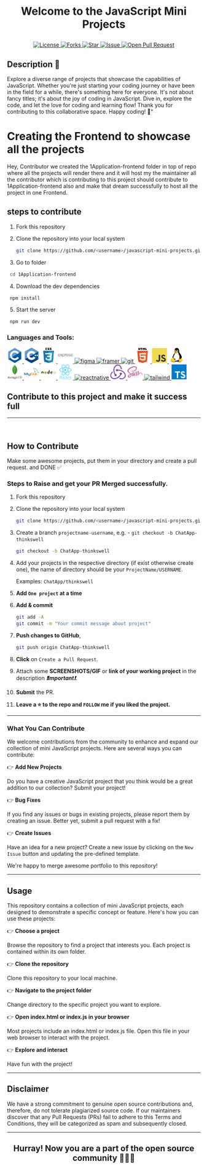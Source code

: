 # <p align="center">Welcome to the JavaScript Mini Projects</p>

<p align="center">
    <a href="https://github.com/thinkswell/javascript-mini-projects/blob/master/LICENSE" target="blank">
      <img src="https://img.shields.io/github/license/thinkswell/javascript-mini-projects?style=for-the-badge&logo=appveyor" alt="License" />
    </a>
    <a href="https://github.com/thinkswell/javascript-mini-projects/fork" target="blank">
      <img src="https://img.shields.io/github/forks/thinkswell/javascript-mini-projects?style=for-the-badge&logo=appveyor" alt="Forks"/>
    </a>
    <a href="https://github.com/thinkswell/javascript-mini-projects/stargazers" target="blank">
    <img src="https://img.shields.io/github/stars/thinkswell/javascript-mini-projects?style=for-the-badge&logo=appveyor" alt="Star"/>
    </a>
    <a href="https://github.com/thinkswell/javascript-mini-projects/issues" target="blank">
      <img src="https://img.shields.io/github/issues/thinkswell/javascript-mini-projects.svg?style=for-the-badge&logo=appveyor" alt="Issue"/>
    </a>
    <a href="https://github.com/thinkswell/javascript-mini-projects/pulls" target="blank">
      <img src=" 	https://img.shields.io/github/issues-pr/thinkswell/javascript-mini-projects.svg?style=for-the-badge&logo=appveyor" alt="Open Pull Request"/>
    </a>
  </p>

## Description 🚀

Explore a diverse range of projects that showcase the capabilities of JavaScript. Whether you're just starting your coding journey or have been in the field for a while, there's something here for everyone. It's not about fancy titles; it's about the joy of coding in JavaScript. Dive in, explore the code, and let the love for coding and learning flow! Thank you for contributing to this collaborative space. Happy coding! 🌟"

# Creating the Frontend to showcase all the projects

Hey, Contributor we created the 1Application-frontend folder in top of repo where all the projects will render there and it will host my the maintainer all the contributor which is contributing to this project should contribute to 1Application-frontend also and make that dream successfully to host all the project in one Frontend.

## steps to contribute 

1. Fork this repository

2. Clone the repository into your local system

   ```bash
   git clone https://github.com/<username>/javascript-mini-projects.git
   ```

3. Go to folder

  ```bash
   cd 1Application-frontend
   ```

4. Download the dev dependencies 

  ```bash
   npm install
   ```

5. Start the server

  ```bash
   npm run dev
   ```

<h3 align="left">Languages and Tools:</h3>
<p align="left"> <a href="https://www.cprogramming.com/" target="_blank" rel="noreferrer"> <img src="https://raw.githubusercontent.com/devicons/devicon/master/icons/c/c-original.svg" alt="c" width="40" height="40"/> </a> <a href="https://www.w3schools.com/cpp/" target="_blank" rel="noreferrer"> <img src="https://raw.githubusercontent.com/devicons/devicon/master/icons/cplusplus/cplusplus-original.svg" alt="cplusplus" width="40" height="40"/> </a> <a href="https://www.w3schools.com/css/" target="_blank" rel="noreferrer"> <img src="https://raw.githubusercontent.com/devicons/devicon/master/icons/css3/css3-original-wordmark.svg" alt="css3" width="40" height="40"/> </a> <a href="https://expressjs.com" target="_blank" rel="noreferrer"> <img src="https://raw.githubusercontent.com/devicons/devicon/master/icons/express/express-original-wordmark.svg" alt="express" width="40" height="40"/> </a> <a href="https://www.figma.com/" target="_blank" rel="noreferrer"> <img src="https://www.vectorlogo.zone/logos/figma/figma-icon.svg" alt="figma" width="40" height="40"/> </a> <a href="https://www.framer.com/" target="_blank" rel="noreferrer"> <img src="https://www.vectorlogo.zone/logos/framer/framer-icon.svg" alt="framer" width="40" height="40"/> </a> <a href="https://git-scm.com/" target="_blank" rel="noreferrer"> <img src="https://www.vectorlogo.zone/logos/git-scm/git-scm-icon.svg" alt="git" width="40" height="40"/> </a> <a href="https://www.w3.org/html/" target="_blank" rel="noreferrer"> <img src="https://raw.githubusercontent.com/devicons/devicon/master/icons/html5/html5-original-wordmark.svg" alt="html5" width="40" height="40"/> </a> <a href="https://developer.mozilla.org/en-US/docs/Web/JavaScript" target="_blank" rel="noreferrer"> <img src="https://raw.githubusercontent.com/devicons/devicon/master/icons/javascript/javascript-original.svg" alt="javascript" width="40" height="40"/> </a> <a href="https://www.linux.org/" target="_blank" rel="noreferrer"> <img src="https://raw.githubusercontent.com/devicons/devicon/master/icons/linux/linux-original.svg" alt="linux" width="40" height="40"/> </a> <a href="https://www.mongodb.com/" target="_blank" rel="noreferrer"> <img src="https://raw.githubusercontent.com/devicons/devicon/master/icons/mongodb/mongodb-original-wordmark.svg" alt="mongodb" width="40" height="40"/> </a> <a href="https://www.mysql.com/" target="_blank" rel="noreferrer"> <img src="https://raw.githubusercontent.com/devicons/devicon/master/icons/mysql/mysql-original-wordmark.svg" alt="mysql" width="40" height="40"/> </a> <a href="https://nodejs.org" target="_blank" rel="noreferrer"> <img src="https://raw.githubusercontent.com/devicons/devicon/master/icons/nodejs/nodejs-original-wordmark.svg" alt="nodejs" width="40" height="40"/> </a> <a href="https://reactjs.org/" target="_blank" rel="noreferrer"> <img src="https://raw.githubusercontent.com/devicons/devicon/master/icons/react/react-original-wordmark.svg" alt="react" width="40" height="40"/> </a> <a href="https://reactnative.dev/" target="_blank" rel="noreferrer"> <img src="https://reactnative.dev/img/header_logo.svg" alt="reactnative" width="40" height="40"/> </a> <a href="https://redux.js.org" target="_blank" rel="noreferrer"> <img src="https://raw.githubusercontent.com/devicons/devicon/master/icons/redux/redux-original.svg" alt="redux" width="40" height="40"/> </a> <a href="https://sass-lang.com" target="_blank" rel="noreferrer"> <img src="https://raw.githubusercontent.com/devicons/devicon/master/icons/sass/sass-original.svg" alt="sass" width="40" height="40"/> </a> <a href="https://tailwindcss.com/" target="_blank" rel="noreferrer"> <img src="https://www.vectorlogo.zone/logos/tailwindcss/tailwindcss-icon.svg" alt="tailwind" width="40" height="40"/> </a> <a href="https://www.typescriptlang.org/" target="_blank" rel="noreferrer"> <img src="https://raw.githubusercontent.com/devicons/devicon/master/icons/typescript/typescript-original.svg" alt="typescript" width="40" height="40"/> </a> </p>

## Contribute to this project and make it success full

<hr><br />

## How to Contribute

Make some awesome projects, put them in your directory and create a pull request. and DONE ✅

### Steps to Raise and get your PR Merged successfully.

1. Fork this repository

2. Clone the repository into your local system

   ```bash
   git clone https://github.com/<username>/javascript-mini-projects.git
   ```

3. Create a branch `projectname-username`, e.g. - `git checkout -b ChatApp-thinkswell`

   ```bash
   git checkout -b ChatApp-thinkswell
   ```

4. Add your projects in the respective directory (if exist otherwise create one), the name of directory should be your `ProjectName/USERNAME`.

   Examples: `ChatApp/thinkswell`

5. **Add `One project` at a time**

6. **Add & commit**

   ```bash
   git add -A
   git commit -m "Your commit message about project"
   ```

7. **Push changes to GitHub**,

   ```bash
   git push origin ChatApp-thinkswell
   ```

8. **Click** on `Create a Pull Request`.

9. Attach some **SCREENSHOTS/GIF** or **link of your working project** in the description _**❗Important❗**_.

10. **Submit** the PR.

11. **Leave a ⭐ to the repo and `FOLLOW` me if you liked the project.**

---

### What You Can Contribute

We welcome contributions from the community to enhance and expand our collection of mini JavaScript projects. Here are several ways you can contribute:

👉 **Add New Projects**

Do you have a creative JavaScript project that you think would be a great addition to our collection? Submit your project!

👉 **Bug Fixes**

If you find any issues or bugs in existing projects, please report them by creating an issue. Better yet, submit a pull request with a fix!

👉 **Create Issues**

Have an idea for a new project? Create a new issue by clicking on the `New Issue` button and updating the pre-defined template.

We're happy to merge awesome portfolio to this repository!

---

## Usage

This repository contains a collection of mini JavaScript projects, each designed to demonstrate a specific concept or feature. Here's how you can use these projects:

👉 **Choose a project**

Browse the repository to find a project that interests you. Each project is contained within its own folder.

👉 **Clone the repository**

Clone this repository to your local machine.

👉 **Navigate to the project folder**

Change directory to the specific project you want to explore.

👉 **Open index.html or index.js in your browser**

Most projects include an index.html or index.js file. Open this file in your web browser to interact with the project.

👉 **Explore and interact**

Have fun with the project!

---

## Disclaimer

We have a strong commitment to genuine open source contributions and, therefore, do not tolerate plagiarized source code. If our maintainers discover that any Pull Requests (PRs) fail to adhere to this Terms and Conditions, they will be categorized as spam and subsequently closed.

---

## <p align="center">Hurray! Now you are a part of the open source community 🚀🚀🚀</p>
